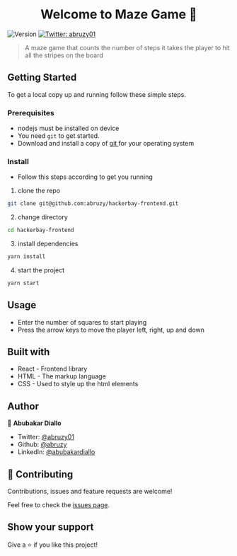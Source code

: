 <h1 align="center">Welcome to Maze Game 👋</h1>
<p>
  <img alt="Version" src="https://img.shields.io/badge/version-0.1.0-blue.svg?cacheSeconds=2592000" />
  <a href="https://twitter.com/abruzy01" target="_blank">
    <img alt="Twitter: abruzy01" src="https://img.shields.io/twitter/follow/abruzy01.svg?style=social" />
  </a>
</p>

> A maze game that counts the number of steps it takes the player to hit all the stripes on the board

## Getting Started

To get a local copy up and running follow these simple steps.

### Prerequisites

- nodejs must be installed on device
- You need `git` to get started.
- Download and install a copy of [ git ](https://git-scm.com/downloads) for your operating system

### Install

- Follow this steps according to get you running

1. clone the repo

```sh
git clone git@github.com:abruzy/hackerbay-frontend.git
```
2. change directory 
```sh
cd hackerbay-frontend
```

3. install dependencies

```sh
yarn install
```

4. start the project

```sh
yarn start
```
## Usage 

- Enter the number of squares to start playing
- Press the arrow keys to move the player left, right, up and down 

## Built with

- React - Frontend library 
- HTML - The markup language
- CSS - Used to style up the html elements

## Author

👤 **Abubakar Diallo**

* Twitter: [@abruzy01](https://twitter.com/abruzy01)
* Github: [@abruzy](https://github.com/abruzy)
* LinkedIn: [@abubakardiallo](https://linkedin.com/in/abubakardiallo)

## 🤝 Contributing

Contributions, issues and feature requests are welcome!

Feel free to check the [issues page](https://github.com/abruzy/react-meal-catalogue/issues).

## Show your support

Give a ⭐️ if you like this project!
